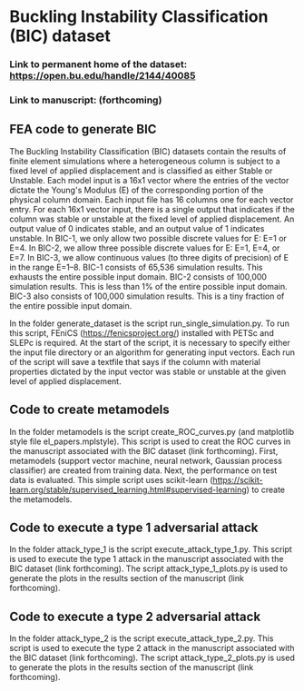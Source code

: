 # Buckling Instability Classification (BIC) dataset 
### Link to permanent home of the dataset: https://open.bu.edu/handle/2144/40085
### Link to manuscript: (forthcoming)

## FEA code to generate BIC 
The Buckling Instability Classification (BIC) datasets contain the results of finite element simulations where a heterogeneous column is subject to a fixed level of applied displacement and is classified as either Stable or Unstable. Each model input is a 16x1 vector where the entries of the vector dictate the Young's Modulus (E) of the corresponding portion of the physical column domain. Each input file has 16 columns one for each vector entry. For each 16x1 vector input, there is a single output that indicates if the column was stable or unstable at the fixed level of applied displacement. An output value of 0 indicates stable, and an output value of 1 indicates unstable. In BIC-1, we only allow two possible discrete values for E: E=1 or E=4. In BIC-2, we allow three possible discrete values for E: E=1, E=4, or E=7. In BIC-3, we allow continuous values (to three digits of precision) of E in the range E=1–8. BIC-1 consists of 65,536 simulation results. This exhausts the entire possible input domain. BIC-2 consists of 100,000 simulation results. This is less than 1% of the entire possible input domain. BIC-3 also consists of 100,000 simulation results. This is a tiny fraction of the entire possible input domain. 

In the folder generate_dataset is the script run_single_simulation.py. To run this script, FEniCS (https://fenicsproject.org/) installed with PETSc and SLEPc is required. At the start of the script, it is necessary to specify either the input file directory or an algorithm for generating input vectors. Each run of the script will save a textfile that says if the column with material properties dictated by the input vector was stable or unstable at the given level of applied displacement. 


## Code to create metamodels
In the folder metamodels is the script create_ROC_curves.py (and matplotlib style file el_papers.mplstyle). This script is used to creat the ROC curves in the manuscript associated with the BIC dataset (link forthcoming). First, metamodels (support vector machine, neural network, Gaussian process classifier) are created from training data. Next, the performance on test data is evaluated. This simple script uses scikit-learn (https://scikit-learn.org/stable/supervised_learning.html#supervised-learning) to create the metamodels. 


## Code to execute a type 1 adversarial attack
In the folder attack_type_1 is the script execute_attack_type_1.py. This script is used to execute the type 1 attack in the manuscript associated with the BIC dataset (link forthcoming). The script attack_type_1_plots.py is used to generate the plots in the results section of the manuscript (link forthcoming). 


## Code to execute a type 2 adversarial attack 
In the folder attack_type_2 is the script execute_attack_type_2.py. This script is used to execute the type 2 attack in the manuscript associated with the BIC dataset (link forthcoming). The script attack_type_2_plots.py is used to generate the plots in the results section of the manuscript (link forthcoming). 





